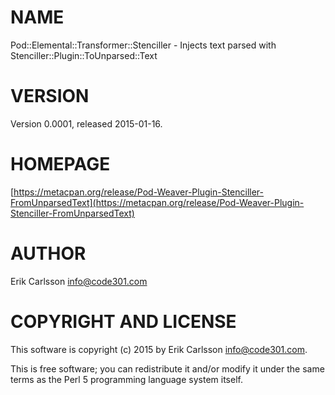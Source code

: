 # NAME

Pod::Elemental::Transformer::Stenciller - Injects text parsed with Stenciller::Plugin::ToUnparsed::Text

# VERSION

Version 0.0001, released 2015-01-16.

# HOMEPAGE

[https://metacpan.org/release/Pod-Weaver-Plugin-Stenciller-FromUnparsedText](https://metacpan.org/release/Pod-Weaver-Plugin-Stenciller-FromUnparsedText)

# AUTHOR

Erik Carlsson <info@code301.com>

# COPYRIGHT AND LICENSE

This software is copyright (c) 2015 by Erik Carlsson <info@code301.com>.

This is free software; you can redistribute it and/or modify it under
the same terms as the Perl 5 programming language system itself.
